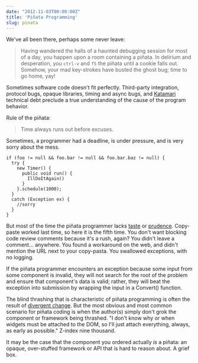 ```yaml
---
date: "2012-11-03T00:00:00Z"
title: 'Piñata Programming'
slug: pinata
---
```


We've all been there, perhaps some never leave:


> Having wandered the halls of a haunted debugging session for most of a day, you happen upon a room containing a piñata. In delirium and desperation, you `ctrl-v` and `f5` the piñata until a cookie falls out. Somehow, your mad key-strokes have busted the ghost bug; time to go home, yay!

Sometimes software code doesn't fit perfectly. Third-party integration, protocol bugs, opaque libraries, timing and async bugs, and [Katamari](http://en.wikipedia.org/wiki/Katamari_Damacy) technical debt preclude a true understanding of the cause of the program behavior.

Rule of the piñata:

> Time always runs out before excuses.

Sometimes, a programmer had a deadline, is under pressure, and is very sorry about the mess.

    if (foo != null && foo.bar != null && foo.bar.baz != null) {
      try {
        new Timer() {
          public void run() {
            IllDoItAgain()
          }
        }.schedule(1000);
      }
      catch (Exception ex) {
        //sorry
      }
    }


But most of the time the piñata programmer lacks [taste](http://www.dodgycoder.net/2012/09/q-with-nine-great-programmers.html) or [prudence](http://martinfowler.com/bliki/TechnicalDebtQuadrant.html). Copy-paste worked last time, so here it is the fifth time. You don't want blocking code review comments because it's a rush, again? You didn't leave a comment... anywhere. You found a workaround on the web, and didn't mention the URL next to your copy-pasta. You swallowed exceptions, with no logging.

If the piñata programmer encounters an exception because some input from some component is invalid, they will not search for the root of the problem and ensure that component's data is valid; rather, they will beat the exception into submission by wrapping the input in a Convert() function.

The blind thrashing that is characteristic of piñata programming is often the result of [divergent change](http://speakerdeck.com/bkeepers/why-our-code-smells?slide=11). But the most obvious and most common scenario for piñata coding is when the author(s) simply don't grok the component or framework being thrashed. "I don't know why or when widgets must be attached to the DOM, so I'll just attach everything, always, as early as possible." Z-index nine thousand.

It may be the case that the component you ordered actually _is_ a piñata: an opaque, over-stuffed framework or API that is hard to reason about. A grief box.
